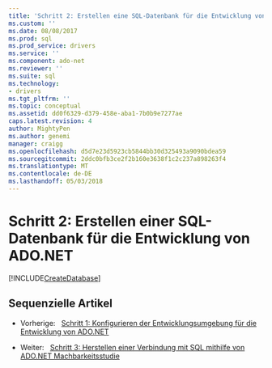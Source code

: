 ```yaml
---
title: 'Schritt 2: Erstellen eine SQL-Datenbank für die Entwicklung von ADO.NET | Microsoft Docs'
ms.custom: ''
ms.date: 08/08/2017
ms.prod: sql
ms.prod_service: drivers
ms.service: ''
ms.component: ado-net
ms.reviewer: ''
ms.suite: sql
ms.technology:
- drivers
ms.tgt_pltfrm: ''
ms.topic: conceptual
ms.assetid: dd0f6329-d379-458e-aba1-7b0b9e7277ae
caps.latest.revision: 4
author: MightyPen
ms.author: genemi
manager: craigg
ms.openlocfilehash: d5d7e23d5923cb5844bb30d325493a9090bdea59
ms.sourcegitcommit: 2ddc0bfb3ce2f2b160e3638f1c2c237a898263f4
ms.translationtype: MT
ms.contentlocale: de-DE
ms.lasthandoff: 05/03/2018
---
```

# <a name="step-2-create-a-sql-database-for-adonet-development"></a>Schritt 2: Erstellen einer SQL-Datenbank für die Entwicklung von ADO.NET

[!INCLUDE[CreateDatabase](../../includes/createdatabase.md)]

## <a name="sequential-articles"></a>Sequenzielle Artikel

- Vorherige:&nbsp;&nbsp;&nbsp;[Schritt 1: Konfigurieren der Entwicklungsumgebung für die Entwicklung von ADO.NET](step-1-configure-development-environment-for-ado-net-development.md)

- Weiter:&nbsp;&nbsp;&nbsp;[Schritt 3: Herstellen einer Verbindung mit SQL mithilfe von ADO.NET Machbarkeitsstudie](step-3-proof-of-concept-connecting-to-sql-using-ado-net.md)  
